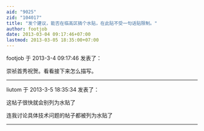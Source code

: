 ```yaml
---
aid: "9025"
zid: "104017"
title: "发个建议，能否在临高区搞个水贴，在此贴不受一句话贴限制。"
author: footjob
date: 2013-03-04 09:17:46+07:00
lastmod: 2013-03-05 18:35:00+07:00
---
```


footjob 于 2013-3-4 09:17:46 发表了：

崇祯首秀祝贺。看看接下来怎么描写。

---

liutom 于 2013-3-5 18:35:34 发表了：

这帖子很快就会别列为水贴了

连我讨论具体技术问题的帖子都被列为水贴了

---
